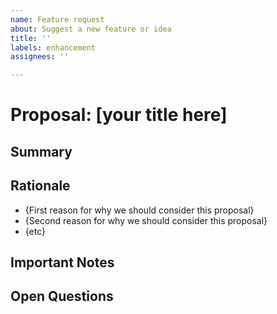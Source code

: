 ```yaml
---
name: Feature request
about: Suggest a new feature or idea
title: ''
labels: enhancement
assignees: ''

---
```


<!-- This is a template for new feature requests/proposals.
It's fine if you don't have all the details: you can start with the summary.
-->

# Proposal: [your title here] 
<!-- Add a title for your proposal. Please be short and descriptive -->

## Summary
<!-- Include 1-2 sentences summarizing your feature/proposal -->

## Rationale
<!-- Create a list that describes WHY the feature should be added -->
* {First reason for why we should consider this proposal}
* {Second reason for why we should consider this proposal}
* {etc}

## Important Notes
<!-- Please include any other important details.
This could include one or more of:
- usage examples
- other implementation notes
-->

## Open Questions
<!-- Please list any open issues that you think still need to be addressed. -->
